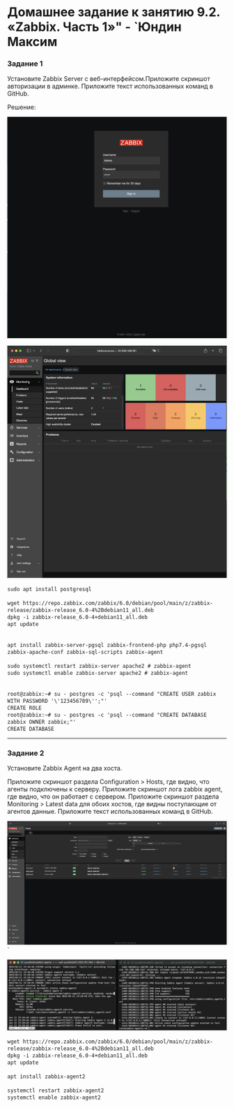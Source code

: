 # Домашнее задание к занятию 9.2. «Zabbix. Часть 1»" - `Юндин Максим


### Задание 1
Установите Zabbix Server с веб-интерфейсом.Приложите скриншот авторизации в админке. Приложите текст использованных команд в GitHub.


Решение:

![1 Zabbix_auth ](https://github.com/YundinMS/Screen/blob/main/ZabbixAuth.png)

![1_2Zabbix_DashBoard ](https://github.com/YundinMS/Screen/blob/main/ZabbixDashBoard.png)

```
sudo apt install postgresql

wget https://repo.zabbix.com/zabbix/6.0/debian/pool/main/z/zabbix-release/zabbix-release_6.0-4%2Bdebian11_all.deb
dpkg -i zabbix-release_6.0-4+debian11_all.deb
apt update


apt install zabbix-server-pgsql zabbix-frontend-php php7.4-pgsql zabbix-apache-conf zabbix-sql-scripts zabbix-agent

sudo systemctl restart zabbix-server apache2 # zabbix-agent
sudo systemctl enable zabbix-server apache2 # zabbix-agent


root@zabbix:~# su - postgres -c 'psql --command "CREATE USER zabbix WITH PASSWORD '\'123456789\'';"'
CREATE ROLE
root@zabbix:~# su - postgres -c 'psql --command "CREATE DATABASE zabbix OWNER zabbix;"'
CREATE DATABASE

```

---


### Задание 2

Установите Zabbix Agent на два хоста.

Приложите скриншот раздела Configuration > Hosts, где видно, что агенты подключены к серверу. Приложите скриншот лога zabbix agent, где видно, что он работает с сервером. Приложите скриншот раздела Monitoring > Latest data для обоих хостов, где видны поступающие от агентов данные. Приложите текст использованных команд в GitHub.

![2 Agent Host ](https://github.com/YundinMS/Screen/blob/main/workAgent.png)`

![2_1 Agent Host ](https://github.com/YundinMS/Screen/blob/main/log.png)


```
wget https://repo.zabbix.com/zabbix/6.0/debian/pool/main/z/zabbix-release/zabbix-release_6.0-4%2Bdebian11_all.deb
dpkg -i zabbix-release_6.0-4+debian11_all.deb
apt update

apt install zabbix-agent2

systemctl restart zabbix-agent2
systemctl enable zabbix-agent2

```
